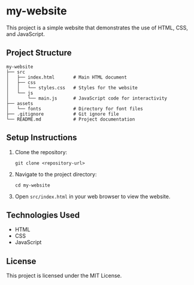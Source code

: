 # my-website

This project is a simple website that demonstrates the use of HTML, CSS, and JavaScript.

## Project Structure

```
my-website
├── src
│   ├── index.html       # Main HTML document
│   ├── css
│   │   └── styles.css   # Styles for the website
│   └── js
│       └── main.js      # JavaScript code for interactivity
├── assets
│   └── fonts            # Directory for font files
├── .gitignore           # Git ignore file
└── README.md            # Project documentation
```

## Setup Instructions

1. Clone the repository:
   ```
   git clone <repository-url>
   ```

2. Navigate to the project directory:
   ```
   cd my-website
   ```

3. Open `src/index.html` in your web browser to view the website.

## Technologies Used

- HTML
- CSS
- JavaScript

## License

This project is licensed under the MIT License.